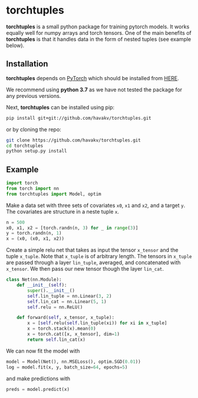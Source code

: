 # torchtuples 

**torchtuples** is a small python package for training pytorch models.
It works equally well for numpy arrays and torch tensors.
One of the main benefits of **torchtuples** is that it handles data in the form of nested tuples (see example below).


## Installation

**torchtuples** depends on [PyTorch](https://pytorch.org/get-started/locally/) which should be installed from [HERE](https://pytorch.org/get-started/locally/).

We recommend using **python 3.7** as we have not tested the package for any previous versions.

Next, **torchtuples** can be installed using pip:
```bash
pip install git+git://github.com/havakv/torchtuples.git
```
or by cloning the repo:
```bash
git clone https://github.com/havakv/torchtuples.git
cd torchtuples
python setup.py install
```

## Example

```python
import torch
from torch import nn
from torchtuples import Model, optim
```
Make a data set with three sets of covariates `x0`, `x1` and `x2`, and a target `y`.
The covariates are structure in a neste tuple `x`.
```python
n = 500
x0, x1, x2 = [torch.randn(n, 3) for _ in range(3)]
y = torch.randn(n, 1)
x = (x0, (x0, x1, x2))
```
Create a simple relu net that takes as input the tensor `x_tensor` and the tuple `x_tuple`. Note that `x_tuple` is of arbitrary length. The tensors in `x_tuple` are passed through a layer `lin_tuple`, averaged, and concatenated with `x_tensor`.
We then pass our new tensor though the layer `lin_cat`.
```python
class Net(nn.Module):
    def __init__(self):
        super().__init__()
        self.lin_tuple = nn.Linear(3, 2)
        self.lin_cat = nn.Linear(5, 1)
        self.relu = nn.ReLU()

    def forward(self, x_tensor, x_tuple):
        x = [self.relu(self.lin_tuple(xi)) for xi in x_tuple]
        x = torch.stack(x).mean(0)
        x = torch.cat([x, x_tensor], dim=1)
        return self.lin_cat(x)
```

We can now fit the model with
```python
model = Model(Net(), nn.MSELoss(), optim.SGD(0.01))
log = model.fit(x, y, batch_size=64, epochs=5)
```
and make predictions with
```python
preds = model.predict(x)
```
